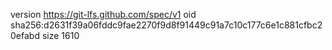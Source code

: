 version https://git-lfs.github.com/spec/v1
oid sha256:d2631f39a06fddc9fae2270f9d8f91449c91a7c10c177c6e1c881cfbc20efabd
size 1610
